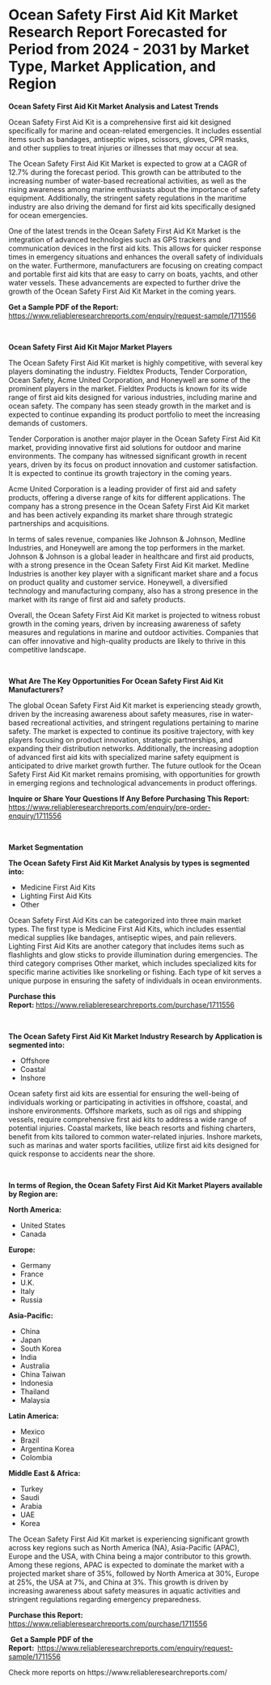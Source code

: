 <p><h1>Ocean Safety First Aid Kit Market Research Report Forecasted for Period from 2024 -  2031 by Market Type, Market Application, and Region</h1></p><p><strong>Ocean Safety First Aid Kit Market Analysis and Latest Trends</strong></p>
<p><p>Ocean Safety First Aid Kit is a comprehensive first aid kit designed specifically for marine and ocean-related emergencies. It includes essential items such as bandages, antiseptic wipes, scissors, gloves, CPR masks, and other supplies to treat injuries or illnesses that may occur at sea.</p><p>The Ocean Safety First Aid Kit Market is expected to grow at a CAGR of 12.7% during the forecast period. This growth can be attributed to the increasing number of water-based recreational activities, as well as the rising awareness among marine enthusiasts about the importance of safety equipment. Additionally, the stringent safety regulations in the maritime industry are also driving the demand for first aid kits specifically designed for ocean emergencies.</p><p>One of the latest trends in the Ocean Safety First Aid Kit Market is the integration of advanced technologies such as GPS trackers and communication devices in the first aid kits. This allows for quicker response times in emergency situations and enhances the overall safety of individuals on the water. Furthermore, manufacturers are focusing on creating compact and portable first aid kits that are easy to carry on boats, yachts, and other water vessels. These advancements are expected to further drive the growth of the Ocean Safety First Aid Kit Market in the coming years.</p></p>
<p><strong>Get a Sample PDF of the Report:&nbsp;</strong> <a href="https://www.reliableresearchreports.com/enquiry/request-sample/1711556">https://www.reliableresearchreports.com/enquiry/request-sample/1711556</a></p>
<p>&nbsp;</p>
<p><strong>Ocean Safety First Aid Kit Major Market Players</strong></p>
<p><p>The Ocean Safety First Aid Kit market is highly competitive, with several key players dominating the industry. Fieldtex Products, Tender Corporation, Ocean Safety, Acme United Corporation, and Honeywell are some of the prominent players in the market. Fieldtex Products is known for its wide range of first aid kits designed for various industries, including marine and ocean safety. The company has seen steady growth in the market and is expected to continue expanding its product portfolio to meet the increasing demands of customers.</p><p>Tender Corporation is another major player in the Ocean Safety First Aid Kit market, providing innovative first aid solutions for outdoor and marine environments. The company has witnessed significant growth in recent years, driven by its focus on product innovation and customer satisfaction. It is expected to continue its growth trajectory in the coming years.</p><p>Acme United Corporation is a leading provider of first aid and safety products, offering a diverse range of kits for different applications. The company has a strong presence in the Ocean Safety First Aid Kit market and has been actively expanding its market share through strategic partnerships and acquisitions.</p><p>In terms of sales revenue, companies like Johnson & Johnson, Medline Industries, and Honeywell are among the top performers in the market. Johnson & Johnson is a global leader in healthcare and first aid products, with a strong presence in the Ocean Safety First Aid Kit market. Medline Industries is another key player with a significant market share and a focus on product quality and customer service. Honeywell, a diversified technology and manufacturing company, also has a strong presence in the market with its range of first aid and safety products.</p><p>Overall, the Ocean Safety First Aid Kit market is projected to witness robust growth in the coming years, driven by increasing awareness of safety measures and regulations in marine and outdoor activities. Companies that can offer innovative and high-quality products are likely to thrive in this competitive landscape.</p></p>
<p>&nbsp;</p>
<p><strong>What Are The Key Opportunities For Ocean Safety First Aid Kit Manufacturers?</strong></p>
<p><p>The global Ocean Safety First Aid Kit market is experiencing steady growth, driven by the increasing awareness about safety measures, rise in water-based recreational activities, and stringent regulations pertaining to marine safety. The market is expected to continue its positive trajectory, with key players focusing on product innovation, strategic partnerships, and expanding their distribution networks. Additionally, the increasing adoption of advanced first aid kits with specialized marine safety equipment is anticipated to drive market growth further. The future outlook for the Ocean Safety First Aid Kit market remains promising, with opportunities for growth in emerging regions and technological advancements in product offerings.</p></p>
<p><strong>Inquire or Share Your Questions If Any Before Purchasing This Report:</strong> <a href="https://www.reliableresearchreports.com/enquiry/pre-order-enquiry/1711556">https://www.reliableresearchreports.com/enquiry/pre-order-enquiry/1711556</a></p>
<p>&nbsp;</p>
<p><strong>Market Segmentation</strong></p>
<p><strong>The Ocean Safety First Aid Kit Market Analysis by types is segmented into:</strong></p>
<p><ul><li>Medicine First Aid Kits</li><li>Lighting First Aid Kits</li><li>Other</li></ul></p>
<p><p>Ocean Safety First Aid Kits can be categorized into three main market types. The first type is Medicine First Aid Kits, which includes essential medical supplies like bandages, antiseptic wipes, and pain relievers. Lighting First Aid Kits are another category that includes items such as flashlights and glow sticks to provide illumination during emergencies. The third category comprises Other market, which includes specialized kits for specific marine activities like snorkeling or fishing. Each type of kit serves a unique purpose in ensuring the safety of individuals in ocean environments.</p></p>
<p><strong>Purchase this Report:&nbsp;</strong><a href="https://www.reliableresearchreports.com/purchase/1711556">https://www.reliableresearchreports.com/purchase/1711556</a></p>
<p>&nbsp;</p>
<p><strong>The Ocean Safety First Aid Kit Market Industry Research by Application is segmented into:</strong></p>
<p><ul><li>Offshore</li><li>Coastal</li><li>Inshore</li></ul></p>
<p><p>Ocean safety first aid kits are essential for ensuring the well-being of individuals working or participating in activities in offshore, coastal, and inshore environments. Offshore markets, such as oil rigs and shipping vessels, require comprehensive first aid kits to address a wide range of potential injuries. Coastal markets, like beach resorts and fishing charters, benefit from kits tailored to common water-related injuries. Inshore markets, such as marinas and water sports facilities, utilize first aid kits designed for quick response to accidents near the shore.</p></p>
<p>&nbsp;</p>
<p><strong>In terms of Region, the Ocean Safety First Aid Kit Market Players available by Region are:</strong></p>
<p>
    <p> <strong> North America: </strong>
        <ul>
            <li>United States</li>
            <li>Canada</li>
        </ul>
        </p> 
    <p> <strong> Europe: </strong>
        <ul>
            <li>Germany</li>
            <li>France</li>
            <li>U.K.</li>
            <li>Italy</li>
            <li>Russia</li>
        </ul>
        </p> 
    <p> <strong> Asia-Pacific: </strong>
        <ul>
            <li>China</li>
            <li>Japan</li>
            <li>South Korea</li>
            <li>India</li>
            <li>Australia</li>
            <li>China Taiwan</li>
            <li>Indonesia</li>
            <li>Thailand</li>
            <li>Malaysia</li>
        </ul>
        </p> 
    <p> <strong> Latin America: </strong>
        <ul>
            <li>Mexico</li>
            <li>Brazil</li>
            <li>Argentina Korea</li>
            <li>Colombia</li>
        </ul>
        </p> 
    <p> <strong> Middle East & Africa: </strong>
        <ul>
            <li>Turkey</li>
            <li>Saudi</li>
            <li>Arabia</li>
            <li>UAE</li>
            <li>Korea</li>
        </ul>
    </p>
    </p>
<p><p>The Ocean Safety First Aid Kit market is experiencing significant growth across key regions such as North America (NA), Asia-Pacific (APAC), Europe and the USA, with China being a major contributor to this growth. Among these regions, APAC is expected to dominate the market with a projected market share of 35%, followed by North America at 30%, Europe at 25%, the USA at 7%, and China at 3%. This growth is driven by increasing awareness about safety measures in aquatic activities and stringent regulations regarding emergency preparedness.</p></p>
<p><strong>Purchase this Report: </strong><a href="https://www.reliableresearchreports.com/purchase/1711556">https://www.reliableresearchreports.com/purchase/1711556</a></p>
<p>&nbsp;<strong>Get a Sample PDF of the Report:&nbsp;&nbsp;</strong><a href="https://www.reliableresearchreports.com/enquiry/request-sample/1711556">https://www.reliableresearchreports.com/enquiry/request-sample/1711556</a></p>
<p><strong></strong></p>
<p>Check more reports on https://www.reliableresearchreports.com/</p>